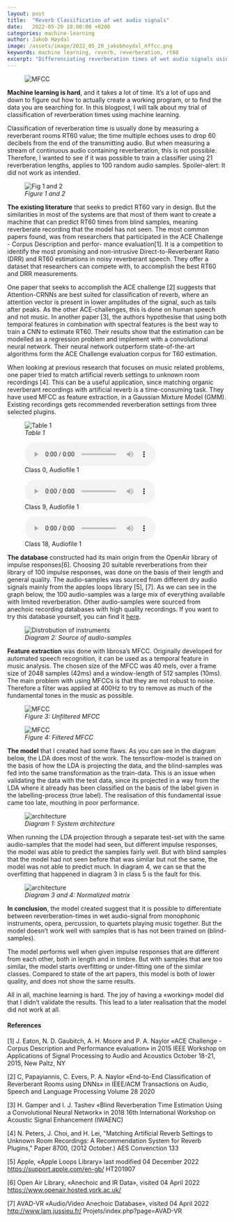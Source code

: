 ```yaml
---
layout: post
title:  "Reverb Classification of wet audio signals"
date:   2022-05-20 18:00:00 +0200
categories: machine-learning
author: Jakob Høydal
image: /assets/image/2022_05_20_jakobhoydal_mffcc.png
keywords: machine learning, reverb, reverberation, rt60
excerpt: "Differenciating reverberation times of wet audio signals using machine learning. "
---
```




<figure style="float: none">
   <img src="/assets/image/2022_05_20_jakobhoydal_mffcc.png" alt="MFCC " tite="" width="auto" />
</figure>

**Machine learning is hard**, and it takes a lot of time. It’s a lot of ups and down to figure out how to actually create a working program, or to find the data you are searching for. In this blogpost, I will talk about my trial of classification of reverberation times using machine learning.

Classification of reverberation time is usually done by measuring a reverberant rooms RT60 value; the time multiple echoes uses to drop 60 decibels from the end of the transmitting audio. But when measuring a stream of continuous audio containing reverberation, this is not possible. Therefore, I wanted to see if it was possible to train a classifier using 21 reverberation lengths, applies to 100 random audio samples. Spoiler-alert: It did not work as intended.



<figure style="float: none">
   <img src="/assets/image/2022_05_20_jakobhoydal_figure1_and2.png" alt="Fig 1 and 2 " tite="" width="auto" />
      <figcaption><i>Figure 1 and 2</i></figcaption>
</figure>


**The existing literature** that seeks to predict RT60 vary in design. But the similarities in most of the systems are that most of them want to create a machine that can predict RT60 times from blind samples, meaning reverberate recording that the model has not seen. The most common papers found, was from researchers that participated in the ACE Challenge - Corpus Description and perfor- mance evaluation[1]. It is a competition to identify the most promising and non-intrusive Direct-to-Reverberant Ratio (DRR) and RT60 estimations in noisy reverberant speech. They offer a dataset that researchers can compete with, to accomplish the best RT60 and DRR measurements.

One paper that seeks to accomplish the ACE challenge [2] suggests that Attention-CRNNs are best suited for classification of reverb, where an attention vector is present in lower amplitudes of the signal, such as tails after peaks. As the other ACE-challenges, this is done on human speech and not music. In another paper [3], the authors hypothesise that using both temporal features in combination with spectral features is the best way to train a CNN to estimate RT60. Their results show that the estimation can be modelled as a regression problem and implement with a convolutional neural network. Their neural network outperform state-of-the-art algorithms form the ACE Challenge evaluation corpus for T60 estimation.

When looking at previous research that focuses on music related problems, one paper tried to match artificial reverb settings to unknown room recordings [4]. This can be a useful application, since matching organic reverberant recordings with artificial reverb is a time-consuming task. They have used MFCC as feature extraction, in a Gaussian Mixture Model (GMM). Existing recordings gets recommended reverberation settings from three selected plugins.


<figure style="float: none">
   <img src="/assets/image/2022_05_20_jakobhoydal_table1.png" alt="Table 1 " tite="" width="auto" />
      <figcaption><i>Table 1</i></figcaption>
</figure>



<figure style="float: none">
  <audio controls>
    <source src="https://www.uio.no/english/studies/programmes/SMC-master/blog/assets/audio/2022_05_20_jakobhoydal_ir01_af01.wav" type="audio/mpeg">
    Output Audio File
  </audio>
  <figcaption>Class 0, Audiofile 1
</figcaption>
</figure>

<figure style="float: none">
  <audio controls>
    <source src="https://www.uio.no/english/studies/programmes/SMC-master/blog/assets/audio/2022_05_20_jakobhoydal_ir09_af01.wav" type="audio/mpeg">
    Output Audio File
  </audio>
  <figcaption>Class 9, Audiofile 1
</figcaption>
</figure>

<figure style="float: none">
  <audio controls>
    <source src="https://www.uio.no/english/studies/programmes/SMC-master/blog/assets/audio/2022_05_20_jakobhoydal_ir18_af01.wav" type="audio/mpeg">
    Output Audio File
  </audio>
  <figcaption>Class 18, Audiofile 1
</figcaption>
</figure>

**The database** constructed had its main origin from the OpenAir library of impulse responses[6]. Choosing 20 suitable reverberations from their library of 100 impulse responses, was done on the basis of their length and general quality. The audio-samples was sourced from different dry audio signals mainly from the apples loops library [5], [7]. As we can see in the graph below, the 100 audio-samples was a large mix of everything available with limited reverberation. Other audio-samples were sourced from anechoic recording databases with high quality recordings.
If you want to try this database yourself, you can find it [here](https://uio-my.sharepoint.com/:u:/g/personal/stefanof_uio_no/EbNELPT3tE5Jn9l4qpr8ffkB9gr0wmG-KXHYV8pgEVqWyQ?e=hIig3J).



<figure style="float: none">
   <img src="/assets/image/2022_05_20_jakobhoydal_diagram2.png" alt="Distrobution of instruments " tite="" width="auto" />
      <figcaption><i>Diagram 2: Source of audio-samples</i></figcaption>
</figure>



**Feature extraction** was done with librosa’s MFCC. Originally developed for automated speech recognition, it can be used as a temporal feature in music analysis. The chosen size of the MFCC was 40 mels, over a frame size of 2048 samples (42ms) and a window-length of 512 samples (10ms). The main problem with using MFCCs is that they are not robust to noise. Therefore a filter was applied at 400Hz to try to remove as much of the fundamental tones in the music as possible.


<figure style="float: none">
   <img src="/assets/image/2022_05_20_jakobhoydal_figure3.png" alt="MFCC " tite="" width="auto" />
      <figcaption><i>Figure 3: Unfiltered MFCC</i></figcaption>
</figure>

<figure style="float: none">
   <img src="/assets/image/2022_05_20_jakobhoydal_figure4.png" alt="MFCC " tite="" width="auto" />
      <figcaption><i>Figure 4: Filtered MFCC</i></figcaption>
</figure>


**The model** that I created had some flaws. As you can see in the diagram below, the LDA does most of the work. The tensorflow-model is trained on the basis of how the LDA is projecting the data, and the blind-samples was fed into the same transformation as the train-data.  This is an issue when validating the data with the test data, since its projected in a way from the LDA where it already has been classified on the basis of the label given in the labelling-process (true label). The realisation of this fundamental issue came too late, mouthing in poor performance.

<figure style="float: none">
   <img src="/assets/image/2022_05_20_jakobhoydal_diagram1.png" alt="architecture " tite="" width="auto" />
      <figcaption><i>Diagram 1: System architecture</i></figcaption>
</figure>


When running the LDA projection through a separate test-set with the same audio-samples that the model had seen, but different impulse responses, the model was able to predict the samples fairly well. But with blind samples that the model had not seen before that was similar but not the same, the model was not able to predict much. In diagram 4, we can se that the overfitting that happened in diagram 3 in class 5 is the fault for this.

<figure style="float: none">
   <img src="/assets/image/2022_05_20_jakobhoydal_diagram_3and4.png" alt="architecture " tite="" width="auto" />
      <figcaption><i>Diagram 3 and 4: Normalized matrix </i></figcaption>
</figure>

**In conclusion**, the model created suggest that it is possible to differentiate between reverberation-times in wet audio-signal from monophonic instruments, opera, percussion, to quartets playing music together. But the model doesn’t work well with samples that is has not been trained on (blind-samples).

The model performs well when given impulse responses that are different from each other, both in length and in timbre. But with samples that are too similar, the model starts overfitting or under-fitting one of the similar classes. Compared to state of the art papers, this model is both of lower quality, and does not show the same results.

All in all, machine learning is hard. The joy of having a «working» model did that I didn’t validate the results. This lead to a later realisation that the model did not work at all.

#### References

[1] J. Eaton, N. D. Gaubitch, A. H. Moore and P. A. Naylor «ACE Challenge - Corpus Description and Performance evaluation» in 2015 IEEE Workshop on Applications of Signal Processing to Audio and Acoustics October 18-21, 2015, New Paltz, NY

[2] C, Papayiannis, C. Evers, P. A. Naylor «End-to-End Classification of Reverberant Rooms using DNNs» in IEEE/ACM Transactions on Audio, Speech and Language Processing Volume 28 2020

[3] H. Gamper and I. J. Tashev «Blind Reverberation Time Estimation Using a Convolutional Neural Network» in 2018 16th International Workshop on Acoustic Signal Enhancement (IWAENC)

[4] N. Peters, J. Choi, and H. Lei, "Matching Artificial Reverb Settings to Unknown Room Recordings: A Recommendation System for Reverb Plugins," Paper 8700, (2012 October.) AES Convenction 133

[5] Apple, «Apple Loops Library» last modified 04 December 2022 https://support.apple.com/en-gb/ HT201907

[6] Open Air Library, «Anechoic and IR Data», visited 04 April 2022 https://www.openair.hosted.york.ac.uk/

[7] AVAD-VR «Audio/Video Anechoic Database», visited 04 April 2022 http://www.lam.jussieu.fr/ Projets/index.php?page=AVAD-VR
